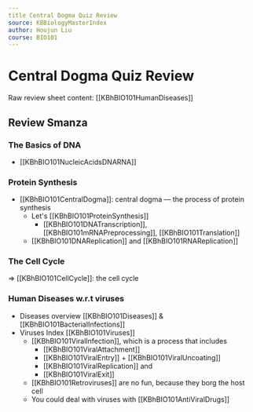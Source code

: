 ```yaml
---
title Central Dogma Quiz Review
source: KBBiologyMasterIndex
author: Houjun Liu
course: BIO101
---
```


# Central Dogma Quiz Review
Raw review sheet content: [[KBhBIO101HumanDiseases]]

## Review Smanza
### The Basics of DNA
- [[KBhBIO101NucleicAcidsDNARNA]]

### Protein Synthesis
- [[KBhBIO101CentralDogma]]: central dogma — the process of protein synthesis
	- Let's [[KBhBIO101ProteinSynthesis]]
		- [[KBhBIO101DNATranscription]], [[KBhBIO101mRNAPreprocessing]], [[KBhBIO101Translation]]
	- [[KBhBIO101DNAReplication]] and [[KBhBIO101RNAReplication]]

### The Cell Cycle
=> [[KBhBIO101CellCycle]]: the cell cycle

### Human Diseases w.r.t viruses
- Diseases overview [[KBhBIO101Diseases]] & [[KBhBIO101BacterialInfections]]
- Viruses Index [[KBhBIO101Viruses]]
	- [[KBhBIO101ViralInfection]], which is a process that includes
		- [[KBhBIO101ViralAttachment]] 
		- [[KBhBIO101ViralEntry]] + [[KBhBIO101ViralUncoating]]	
		- [[KBhBIO101ViralReplication]] and
		- [[KBhBIO101ViralExit]]
	- [[KBhBIO101Retroviruses]] are no fun, because they borg the host cell
	- You could deal with viruses with [[KBhBIO101AntiViralDrugs]]

